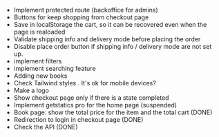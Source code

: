 * Implement protected route (backoffice for admins)
* Buttons for keep shopping from checkout page
* Save in localStorage the cart, so it can be recovered even when the page is realoaded
* Validate shipping info and delivery mode before placing the order
* Disable place order button if shipping info / delivery mode are not set up.
* implement filters
* implement searching feature
* Adding new books
* Check Tailwind styles . It's ok for mobile devices?
* Make a logo
* Show checkout page only if there is a state completed  
* Implement getstatics pro for the home page (suspended)
* Book page: show the total price for the item and the total cart (DONE)
* Redirection to login in checkout page (DONE)
* Check the API (DONE)